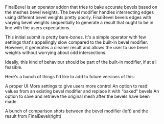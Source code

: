 FinalBevel is an operator addon that tries to bake accurate bevels based on the meshes bevel weights.
The bevel modifier handles intersecting edges using different bevel weights pretty poorly. 
FinalBevel bevels edges with varying bevel weights sequentially to generate a result that ought to be in line with the users expectations.

This initial submit is pretty bare-bones. It's a simple operator with few settings that's appallingly slow compared to the built-in bevel modifier.
However, it generates a cleaner result and allows the user to use bevel weights without worrying about odd intersections.

Ideally, this kind of behaviour should be part of the built-in modifier, if at all feasible.

Here's a bunch of things I'd like to add to future versions of this:

A proper UI
More settings to give users more control
An option to read values from an existing bevel modifier and replace it with "baked" bevels
An option to save and retrieve the original mesh after the bevels have been made

A bunch of comparison shots between the bevel modifier (left) and the result from FinalBevel(right)
